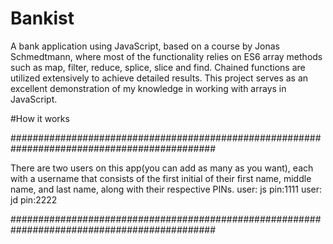 # Bankist

A bank application using JavaScript, based on a course by Jonas Schmedtmann, where most of the functionality relies on ES6 array methods such as map, filter, reduce, splice, slice and find. Chained functions are utilized extensively to achieve detailed results. This project serves as an excellent demonstration of my knowledge in working with arrays in JavaScript.

#How it works

#############################################################################################

There are two users on this app(you can add as many as you want), each with a username that consists of the first initial of their first name, middle name, and last name, along with their respective PINs.
user: js pin:1111
user: jd pin:2222

#############################################################################################
